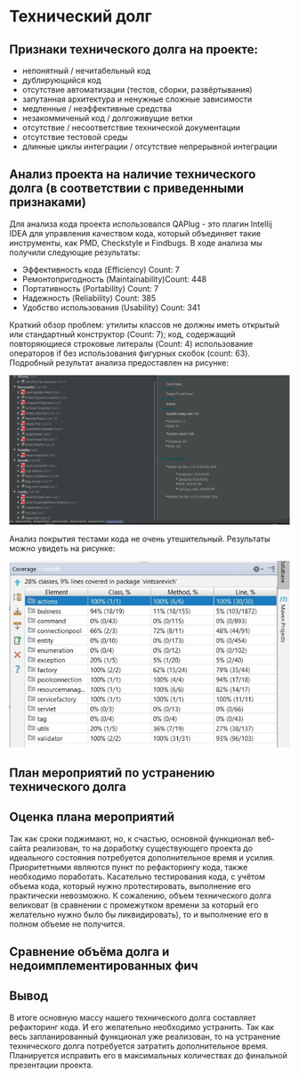 # Технический долг

## Признаки технического долга на проекте:

* непонятный / нечитабельный код
* дублирующийся код
* отсутствие автоматизации (тестов, сборки, развёртывания)
* запутанная архитектура и ненужные сложные зависимости
* медленные / неэффективные средства
* незакоммиченый код / долгоживущие ветки
* отсутствие / несоответствие технической документации
* отсутствие тестовой среды
* длинные циклы интеграции / отсутствие непрерывной интеграции

## Анализ проекта на наличие технического долга (в соответствии с приведенными признаками)
Для анализа кода проекта использовался QAPlug - это плагин Intellij IDEA для управления качеством кода, который объединяет такие инструменты, как PMD, Checkstyle и Findbugs.
В ходе анализа мы получили следующие результаты:
* Эффективность кода (Efficiency) Count: 7
* Ремонтопригодность (Maintainability)Count: 448
* Портативность (Portability) Count: 7
* Надежность (Reliability) Count: 385
* Удобство использования (Usability) Count: 341

Краткий обзор проблем: утилиты классов не должны иметь открытый или стандартный конструктор (Count: 7);  код, содержащий повторяющиеся строковые литералы (Count: 4) использование операторов if без использования фигурных скобок (count: 63). 
Подробный результат анализа предоставлен на рисунке:

![qaanalyze](https://github.com/JohnnyBurak/Cozy-corner/blob/master/docs/QAAnalyze.jpg)

Анализ покрытия тестами кода не очень утешительный. Результаты можно увидеть на рисунке:

![qaanalyze](https://github.com/JohnnyBurak/Cozy-corner/blob/master/docs/coverage.jpg)

## План мероприятий по устранению технического долга


## Оценка плана мероприятий
  Так как сроки поджимают, но, к счастью, основной функционал веб-сайта реализован, то на доработку существующего проекта до идеального состояния потребуется дополнительное время и усилия. Приоритетными являются пункт по рефакторингу кода, также необходимо поработать. Касательно тестирования кода, с учётом объема кода, который нужно протестировать, выполнение его практически невозможно. К сожалению, объем технического долга великоват (в сравнении с промежутком времени за который его желательно нужно было бы ликвидировать), то и выполнение его в полном объеме не получится.

## Сравнение объёма долга и недоимплементированных фич


## Вывод
В итоге основную массу нашего технического долга составляет рефакторинг кода. И его желательно необходимо устранить. Так как весь запланированный функционал уже реализован, то на устранение технического долга потребуется затратить дополнительное время. Планируется исправить его в максимальных количествах до финальной презентации проекта.
